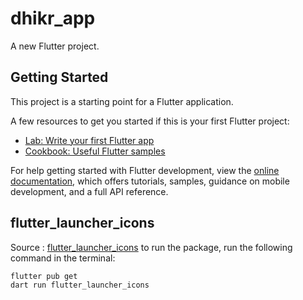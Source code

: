 # dhikr_app

A new Flutter project.

## Getting Started

This project is a starting point for a Flutter application.

A few resources to get you started if this is your first Flutter project:

- [Lab: Write your first Flutter app](https://docs.flutter.dev/get-started/codelab)
- [Cookbook: Useful Flutter samples](https://docs.flutter.dev/cookbook)

For help getting started with Flutter development, view the
[online documentation](https://docs.flutter.dev/), which offers tutorials,
samples, guidance on mobile development, and a full API reference.

## flutter_launcher_icons
Source : [flutter_launcher_icons](https://pub.dev/packages/flutter_launcher_icons)
to run the package, run the following command in the terminal:
```bash
flutter pub get
dart run flutter_launcher_icons
```